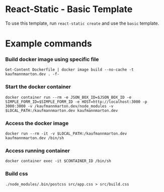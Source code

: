 # React-Static - Basic Template

To use this template, run `react-static create` and use the `basic` template.

# Example commands

### Build docker image using specific file
```
Get-Content Dockerfile | docker image build --no-cache -t kaufmannmarton.dev . -f-
```

### Start the docker container
```
docker container run --rm -e JSON_BOX_ID=$JSON_BOX_ID -e SIMPLE_FORM_ID=$SIMPLE_FORM_ID -e HOST=http://localhost:3000 -p 3000:3000 -v /kaufmannmarton.dev/node_modules -v $LOCAL_PATH:/kaufmannmarton.dev kaufmannmarton.dev
```

### Access the docker image
```
docker run --rm -it -v $LOCAL_PATH:/kaufmannmarton.dev kaufmannmarton.dev /bin/sh
```

### Access running container
```
docker container exec -it $CONTAINER_ID /bin/sh
```

### Build css
```
./node_modules/.bin/postcss src/app.css > src/build.css
```
